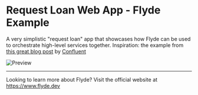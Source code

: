 # Request Loan Web App - Flyde Example

A very simplistic "request loan" app that showcases how Flyde can be used to orchestrate high-level services together. Inspiration: the example from [this great blog post](https://www.confluent.io/blog/every-company-is-becoming-software/) by [Confluent](https://www.confluent.io/)

![Preview](/preview.gif)

---
Looking to learn more about Flyde? Visit the official website at https://www.flyde.dev


